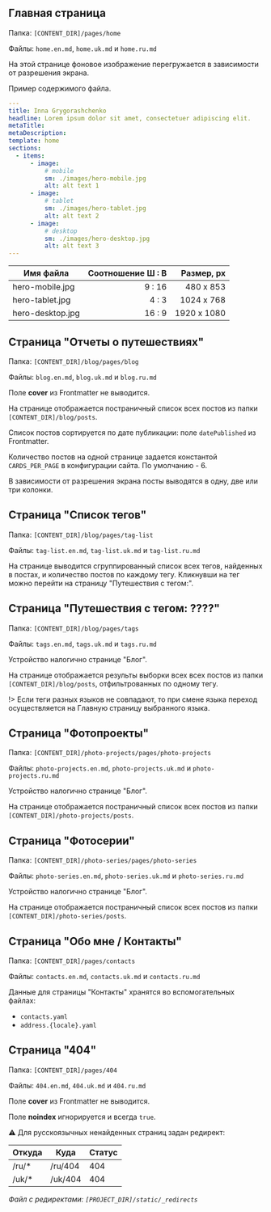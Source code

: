 ## Главная страница

Папка: `[CONTENT_DIR]/pages/home`

Файлы: `home.en.md`, `home.uk.md` и `home.ru.md`

На этой странице фоновое изображение перегружается в зависимости от разрешения экрана.

Пример содержимого файла.

```yaml
---
title: Inna Grygorashchenko
headline: Lorem ipsum dolor sit amet, consectetuer adipiscing elit.
metaTitle: 
metaDescription: 
template: home
sections:
  - items:
      - image:
          # mobile
          sm: ./images/hero-mobile.jpg
          alt: alt text 1
      - image:
          # tablet
          sm: ./images/hero-tablet.jpg
          alt: alt text 2
      - image:
          # desktop
          sm: ./images/hero-desktop.jpg
          alt: alt text 3
---
```

| Имя файла        | Соотношение Ш : В | Размер, px  
|---               |  ---:             |   ---:
| hero-mobile.jpg  | 9 : 16            |  480 x  853
| hero-tablet.jpg  | 4 : 3             | 1024 x  768
| hero-desktop.jpg | 16 : 9            | 1920 x 1080


## Cтраница "Отчеты о путешествиях"

Папка: `[CONTENT_DIR]/blog/pages/blog`

Файлы: `blog.en.md`, `blog.uk.md` и `blog.ru.md`


Поле **cover** из Frontmatter не выводится.

На странице отображается постраничный список всех постов из папки `[CONTENT_DIR]/blog/posts`.

Список постов сортируется по дате публикации: поле `datePublished` из Frontmatter.

Количество постов на одной странице задается константой `CARDS_PER_PAGE` в конфигурации сайта. По умолчанию - 6.

В зависимости от разрешения экрана посты выводятся в одну, две или три колонки.

## Cтраница "Список тегов"

Папка: `[CONTENT_DIR]/blog/pages/tag-list`

Файлы: `tag-list.en.md`, `tag-list.uk.md` и `tag-list.ru.md`

На странице выводится сгруппированный список всех тегов, найденных в постах, и количество постов по каждому тегу. Кликнувши на тег можно перейти на страницу "Путешествия с тегом:".


## Cтраница "Путешествия с тегом: ????"

Папка: `[CONTENT_DIR]/blog/pages/tags`

Файлы: `tags.en.md`, `tags.uk.md` и `tags.ru.md`

Устройство налогично странице "Блог".

На странице отображается результы выборки всех всех постов из папки `[CONTENT_DIR]/blog/posts`, отфильтрованных по одному тегу.

!> Если теги разных языков не совпадают, то при смене языка переход осуществляется на Главную страницу выбранного языка.

## Cтраница "Фотопроекты"

Папка: `[CONTENT_DIR]/photo-projects/pages/photo-projects`

Файлы: `photo-projects.en.md`, `photo-projects.uk.md` и `photo-projects.ru.md`

Устройство налогично странице "Блог".

На странице отображается постраничный список всех постов из папки `[CONTENT_DIR]/photo-projects/posts`.

## Cтраница "Фотоcерии"

Папка: `[CONTENT_DIR]/photo-series/pages/photo-series`

Файлы: `photo-series.en.md`, `photo-series.uk.md` и `photo-series.ru.md`

Устройство налогично странице "Блог".

На странице отображается постраничный список всех постов из папки `[CONTENT_DIR]/photo-series/posts`.

## Cтраница "Обо мне / Контакты"

Папка: `[CONTENT_DIR]/pages/contacts`

Файлы: `contacts.en.md`, `contacts.uk.md` и `contacts.ru.md`

Данные для страницы "Контакты" хранятся во вспомогательных файлах:

- `contacts.yaml`
- `address.{locale}.yaml`

## Cтраница "404"

Папка: `[CONTENT_DIR]/pages/404`

Файлы: `404.en.md`, `404.uk.md` и `404.ru.md`

Поле **cover** из Frontmatter не выводится.

Поле **noindex** игнорируется и всегда `true`.

:warning: Для русскоязычных ненайденных страниц задан редирект:

|   Откуда     | Куда       | Статус
|---           |---         |---
| /ru/*        |  /ru/404   | 404
| /uk/*        |  /uk/404   | 404

*Файл с редиректами: `[PROJECT_DIR]/static/_redirects`*
